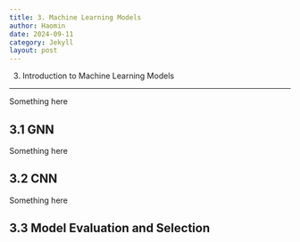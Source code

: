 ```yaml
---
title: 3. Machine Learning Models
author: Haomin
date: 2024-09-11
category: Jekyll
layout: post
---
```


3. Introduction to Machine Learning Models
-------------
Something here

3.1 GNN
-------------
Something here

3.2 CNN
-------------
Something here

3.3 Model Evaluation and Selection
-------------

